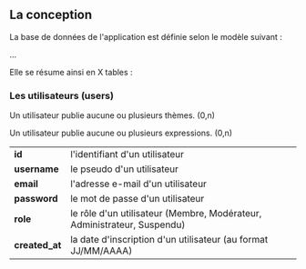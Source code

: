 ## La conception

La base de données de l'application est définie selon le modèle suivant :

...

Elle se résume ainsi en X tables :

### Les utilisateurs (users)

Un utilisateur publie aucune ou plusieurs thèmes. (0,n)

Un utilisateur publie aucune ou plusieurs expressions. (0,n)

|||
|-|-|
|**id**|l'identifiant d'un utilisateur|
|**username**|le pseudo d'un utilisateur|
|**email**|l'adresse e-mail d'un utilisateur|
|**password**|le mot de passe d'un utilisateur|
|**role**|le rôle d'un utilisateur (Membre, Modérateur, Administrateur, Suspendu)|
|**created_at**|la date d'inscription d'un utilisateur (au format JJ/MM/AAAA)|
